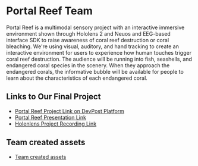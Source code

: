 # Portal Reef Team
Portal Reef is a multimodal sensory project with an interactive immersive environment shown through Hololens 2 and Neuos and EEG-based interface SDK to raise awareness of coral reef destruction or coral bleaching. We're using visual, auditory, and hand tracking to create an interactive environment for users to experience how human touches trigger coral reef destruction. The audience will be running into fish, seashells, and endangered coral species in the scenery. When they approach the endangered corals, the informative bubble will be available for people to learn about the characteristics of each endangered coral.

## Links to Our Final Project
* [Portal Reef Project Link on DevPost Platform](https://devpost.com/software/portal-reef)
* [Portal Reef Presentation Link](https://docs.google.com/presentation/d/1P_qzSDJ9Yut5M4IDbYuGqu8oaaJngQVn/edit#slide=id.p10)
* [Holenlens Project Recording Link](https://drive.google.com/file/d/1dAEj3fETF-w7o4nyIZmz1bJZxxEobwuS/view?usp=sharing)

## Team created assets
* [Team created assets](https://drive.google.com/drive/folders/1SS7V6ZNd3KIDJBRpzsVf-tOJGv8bRMI6?usp=sharing)
